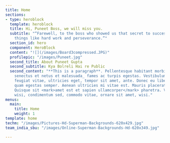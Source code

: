 ```yaml
---
title: Home
sections:
- type: heroblock
  template: heroblock
  title: Hi, Puneet Boss, we will miss you.
  subtitle: "“Farewell, to the boss who showed us that secret to success lies in simple
    things like hard work and perseverance.”"
  section_id: hero
  component: HeroBlock
  content: "![](/images/Board3compressed.JPG)"
  profilepic: "/images/Puneet.jpg"
  second_title: About Puneet Gupta
  second_subtitle: Kya Bolreli Hai re Public
  second_content: "**This is a paragraph**. Pellentesque habitant morbi _tristique
    senectus et netus et malesuada_ fames ac turpis egestas. Vestibulum [tortor quam](https://www.google.com),
    feugiat vitae, ultricies eget, tempor sit amet, ante. Donec eu libero sit amet
    quam egestas semper. Aenean ultricies mi vitae est. Mauris placerat eleifend leo.
    Quisque sit <mark>amet est et sapien ullamcorper</mark> pharetra. Vestibulum erat
    wisi, condimentum sed, commodo vitae, ornare sit amet, wisi."
menus:
  main:
    title: Home
    weight: 1
template: home
techm: "/images/Pictures-Hd-Superman-Backgrounds-620x429.jpg"
team_india_sbu: "/images/Online-Superman-Backgrounds-Hd-620x349.jpg"

---
```

